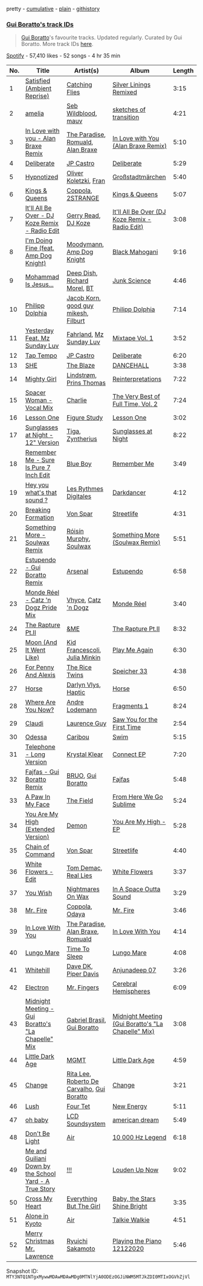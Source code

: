 pretty - [cumulative](/playlists/cumulative/37i9dQZF1DX4fgrmoIzHtd.md) - [plain](/playlists/plain/37i9dQZF1DX4fgrmoIzHtd) - [githistory](https://github.githistory.xyz/mackorone/spotify-playlist-archive/blob/main/playlists/plain/37i9dQZF1DX4fgrmoIzHtd)

### [Gui Boratto's track IDs](https://open.spotify.com/playlist/37i9dQZF1DX4fgrmoIzHtd)

> <a href="spotify:artist:27LGatz1m8aJ7ZaVVWEphc">Gui Boratto</a>'s favourite tracks\. Updated regularly\. Curated by Gui Boratto\. More track IDs <a href="spotify:genre:track\_id">here</a>.

[Spotify](https://open.spotify.com/user/spotify) - 57,410 likes - 52 songs - 4 hr 35 min

| No. | Title | Artist(s) | Album | Length |
|---|---|---|---|---|
| 1 | [Satisfied \(Ambient Reprise\)](https://open.spotify.com/track/2k5SEAK05D29ZkqbnFgIVL) | [Catching Flies](https://open.spotify.com/artist/4zAOqBfNLyWFvj1e3yvypJ) | [Silver Linings Remixed](https://open.spotify.com/album/02E7iwwppG1VOSoP6JdY66) | 3:15 |
| 2 | [amelia](https://open.spotify.com/track/1ME0C8xm5YmInbok1znS9W) | [Seb Wildblood](https://open.spotify.com/artist/51Rlwvwkj8L3zakIRr6dUV), [mauv](https://open.spotify.com/artist/4ll5dtDkyA2xFOz9n7wBNo) | [sketches of transition](https://open.spotify.com/album/258Q9Jl6LO9OTDOmSRfR21) | 4:21 |
| 3 | [In Love with you \- Alan Braxe Remix](https://open.spotify.com/track/6ZuZxUA2MyTbOgDwX3pyYl) | [The Paradise](https://open.spotify.com/artist/28z70aQRbXNFU0OP930suZ), [Romuald](https://open.spotify.com/artist/43MFF1y8czFwbjB8kf24oG), [Alan Braxe](https://open.spotify.com/artist/24JRvbKfTcF2x7c2kCCJrW) | [In Love with You \(Alan Braxe Remix\)](https://open.spotify.com/album/5VEc2ha55ZgbSFFJmdXeJ3) | 5:10 |
| 4 | [Deliberate](https://open.spotify.com/track/3YSjL42Fdtyj9cqbpk3BMd) | [JP Castro](https://open.spotify.com/artist/5cs1sVRx0EDcuN2hTJWcGO) | [Deliberate](https://open.spotify.com/album/3UPUhgWgOjclIEVeJwMUs0) | 5:29 |
| 5 | [Hypnotized](https://open.spotify.com/track/0V2GX0aukyZMt6nSMxfOJk) | [Oliver Koletzki](https://open.spotify.com/artist/1WjBIvYAnZTkTh5UiZNwlR), [Fran](https://open.spotify.com/artist/2gct3VkeQT2IuGNFNJVj1J) | [Großstadtmärchen](https://open.spotify.com/album/6mM6lqJGzNcEB1PBwZHYAo) | 5:40 |
| 6 | [Kings & Queens](https://open.spotify.com/track/4FltqWgq9lNJhYHnOMjJ7s) | [Coppola](https://open.spotify.com/artist/3ZWMer3TwUiMxSFYqgfurT), [2STRANGE](https://open.spotify.com/artist/7mnsTGmApJRfHFs1ymmBIi) | [Kings & Queens](https://open.spotify.com/album/57N4CzLOa2UnTf8WG3I6u0) | 5:07 |
| 7 | [It'll All Be Over \- DJ Koze Remix \- Radio Edit](https://open.spotify.com/track/48dojgnBKfp3drKOFdwycc) | [Gerry Read](https://open.spotify.com/artist/5FIfw6s4iYUFu6tA3iIIOQ), [DJ Koze](https://open.spotify.com/artist/1kR99O4MgSTasyeJh8UFCg) | [It'll All Be Over \(DJ Koze Remix \- Radio Edit\)](https://open.spotify.com/album/0T4xFSNi3vOmlC4GUXPfIE) | 3:08 |
| 8 | [I'm Doing Fine \(feat\. Amp Dog Knight\)](https://open.spotify.com/track/5vOSahSFyo87bRpf3yoBNg) | [Moodymann](https://open.spotify.com/artist/6pohviZSNRueSX7uNu63ZX), [Amp Dog Knight](https://open.spotify.com/artist/503YnJpJW6VVlo328rItz6) | [Black Mahogani](https://open.spotify.com/album/224OuhZ1LThmaYGhD8ikq6) | 9:16 |
| 9 | [Mohammad Is Jesus...](https://open.spotify.com/track/2Bi1tzT54EqOloEaOKGns5) | [Deep Dish](https://open.spotify.com/artist/720JYpdCgHuTmDeryW0wEA), [Richard Morel](https://open.spotify.com/artist/1SLUSG19BtbUxxaxLaf2CP), [BT](https://open.spotify.com/artist/64MoFdq8ORI3V98AR5SPWL) | [Junk Science](https://open.spotify.com/album/3PVDjaftFMiLrtxb3pMvaR) | 4:46 |
| 10 | [Philipp Dolphia](https://open.spotify.com/track/4yrmNn7vsXtMkssVedBais) | [Jacob Korn](https://open.spotify.com/artist/3P86wrM6fNUokU6JLbjOYx), [good guy mikesh](https://open.spotify.com/artist/5F1botl1yQKgaFE4AFz4ZH), [Filburt](https://open.spotify.com/artist/1vGLThg91o4DzDa04sENLa) | [Philipp Dolphia](https://open.spotify.com/album/33JfpvpDtIRux9Hood8XZr) | 7:14 |
| 11 | [Yesterday Feat\. Mz Sunday Luv](https://open.spotify.com/track/6elPmSlXmquEqB8sq8cC7Z) | [Fahrland](https://open.spotify.com/artist/7kypWQkogiLsQg2387Uydj), [Mz Sunday Luv](https://open.spotify.com/artist/0DAh8s6Hbl4xHZyTcbcqNe) | [Mixtape Vol\. 1](https://open.spotify.com/album/0g7c82jwhMTKkhuRhzFffA) | 3:52 |
| 12 | [Tap Tempo](https://open.spotify.com/track/5hesGvI5F2PTU21Ia1NBrb) | [JP Castro](https://open.spotify.com/artist/5cs1sVRx0EDcuN2hTJWcGO) | [Deliberate](https://open.spotify.com/album/3UPUhgWgOjclIEVeJwMUs0) | 6:20 |
| 13 | [SHE](https://open.spotify.com/track/2u8GDlTkOd3bLSXJM8ZmXg) | [The Blaze](https://open.spotify.com/artist/1Dt1UKLtrJIW1xxRBejjos) | [DANCEHALL](https://open.spotify.com/album/4Ekdf8v7lFV5c3zIdtpyjY) | 3:38 |
| 14 | [Mighty Girl](https://open.spotify.com/track/59lfOvSJkOme1bUrzOn3PO) | [Lindstrøm](https://open.spotify.com/artist/2vTtjIqZ7hW0W15t1ApKTB), [Prins Thomas](https://open.spotify.com/artist/4rsEVNO1tGTY0beCnsnHi6) | [Reinterpretations](https://open.spotify.com/album/4NZt8kIivC0Khq2MRoTY4I) | 7:22 |
| 15 | [Spacer Woman \- Vocal Mix](https://open.spotify.com/track/6bhFPL4VvCSyh0Dow2P8A3) | [Charlie](https://open.spotify.com/artist/2BVAd0vqvZ21gFCB48WHcz) | [The Very Best of Full Time, Vol\. 2](https://open.spotify.com/album/2YKf9aAhyLdPu7AJKjiEWU) | 7:24 |
| 16 | [Lesson One](https://open.spotify.com/track/7orOfg3XCEffitynjBC8S8) | [Figure Study](https://open.spotify.com/artist/0RztrJXxdErLQEdHwVGy3j) | [Lesson One](https://open.spotify.com/album/6aOmAjlBKbKQroNCw4XCpV) | 3:02 |
| 17 | [Sunglasses at Night \- 12" Version](https://open.spotify.com/track/3uTi2O6CAhpdmS9pS6kJBT) | [Tiga](https://open.spotify.com/artist/5l9wiTZVfqQTfMDOt0HtwC), [Zyntherius](https://open.spotify.com/artist/5OOeDUipuqJcBKJFEVvrSM) | [Sunglasses at Night](https://open.spotify.com/album/355umplV56zh1Or7ivsHj8) | 8:22 |
| 18 | [Remember Me \- Sure Is Pure 7 Inch Edit](https://open.spotify.com/track/3dipSm7lWInMbL3hRuMNBg) | [Blue Boy](https://open.spotify.com/artist/5wAkbDfgFUeXzWO4rdPQiG) | [Remember Me](https://open.spotify.com/album/12VFylHDX01Xw4joC9wH6Z) | 3:49 |
| 19 | [Hey you what's that sound ?](https://open.spotify.com/track/1K9ySb7Ngcgh3nW9IQlSDz) | [Les Rythmes Digitales](https://open.spotify.com/artist/02zMQvIvPXbVOLDdFqbFUn) | [Darkdancer](https://open.spotify.com/album/7MmEaGmGItbs5MATihlFuS) | 4:12 |
| 20 | [Breaking Formation](https://open.spotify.com/track/18DUuot6QcFh7TGK1d1e1F) | [Von Spar](https://open.spotify.com/artist/6rRQbKeGYpX8armrlaxWcn) | [Streetlife](https://open.spotify.com/album/3r48EfIaSFTynvzXkFj28b) | 4:31 |
| 21 | [Something More \- Soulwax Remix](https://open.spotify.com/track/4PWEykGSiHKHPolL4TVNjw) | [Róisín Murphy](https://open.spotify.com/artist/3qwabfaWewpfli7hMNM3O8), [Soulwax](https://open.spotify.com/artist/43mWhBXSflupNLuNjM5vff) | [Something More \(Soulwax Remix\)](https://open.spotify.com/album/71f1YS367eaqIsPQi58Ylt) | 5:51 |
| 22 | [Estupendo \- Gui Boratto Remix](https://open.spotify.com/track/7zjt7Q3we65mNderBvhTrr) | [Arsenal](https://open.spotify.com/artist/6dZdcowBonykRqLdlfb7qR) | [Estupendo](https://open.spotify.com/album/5gj6ntNtjzzKmUCgpHHmjG) | 6:58 |
| 23 | [Monde Réel \- Catz 'n Dogz Pride Mix](https://open.spotify.com/track/79LRebOGsw2wyZG9toBTeO) | [Vhyce](https://open.spotify.com/artist/5rzLwPhUU0Fh8KEM021KHa), [Catz 'n Dogz](https://open.spotify.com/artist/5tYqFEuFELxnJZgGmmsfSh) | [Monde Réel](https://open.spotify.com/album/2SnKgyqOhDjZX6ULoq2lF0) | 3:40 |
| 24 | [The Rapture Pt.II](https://open.spotify.com/track/126B1mu0tb4gEqyjufUjms) | [&ME](https://open.spotify.com/artist/5mIowAJMp7RKNheelruV5z) | [The Rapture Pt.II](https://open.spotify.com/album/4qqWRxaKBAVM1hyFbjKK7c) | 8:32 |
| 25 | [Moon \(And It Went Like\)](https://open.spotify.com/track/20HCH8XT2EK1QYe1loAJ8E) | [Kid Francescoli](https://open.spotify.com/artist/2G7QgTep5IsJHGHm1hXygD), [Julia Minkin](https://open.spotify.com/artist/63fbQTZ9yW3SUsBRYcn1Wm) | [Play Me Again](https://open.spotify.com/album/54vSb9255iZKykjuytWbZh) | 6:30 |
| 26 | [For Penny And Alexis](https://open.spotify.com/track/2tqASGtwyCzNdtJGvp6mKp) | [The Rice Twins](https://open.spotify.com/artist/1o0eslECT4lbIaSXVHmp3g) | [Speicher 33](https://open.spotify.com/album/3EvsE2DqzKGl6UcThEhtlz) | 4:38 |
| 27 | [Horse](https://open.spotify.com/track/6jRL2qcy4xbEhQMPDfNfE4) | [Darlyn Vlys](https://open.spotify.com/artist/0dpGnP2FznqTc0Ql0E8t2P), [Haptic](https://open.spotify.com/artist/1asA1GU6YiNGNqogpjCjr8) | [Horse](https://open.spotify.com/album/6a30taknzhI9d2v35vPuNX) | 6:50 |
| 28 | [Where Are You Now?](https://open.spotify.com/track/0EPlnYHqzAxCQrUaRZUHQM) | [Andre Lodemann](https://open.spotify.com/artist/1Em6QNi57qzKBsy0r4ZPXN) | [Fragments 1](https://open.spotify.com/album/1XUoB9buxu2b8EULjVTptY) | 8:24 |
| 29 | [Claudi](https://open.spotify.com/track/5oVbaTDGaCgaaVYk2jHUdy) | [Laurence Guy](https://open.spotify.com/artist/1PTEiCpkzNkLNgMi1LL8JR) | [Saw You for the First Time](https://open.spotify.com/album/4bOmpYAT4xXVEEQRL9QNVk) | 2:54 |
| 30 | [Odessa](https://open.spotify.com/track/3D1P3oPecqAQy2u33gAhsM) | [Caribou](https://open.spotify.com/artist/4aEnNH9PuU1HF3TsZTru54) | [Swim](https://open.spotify.com/album/3gkW0gOyovtdcscDX6WZ6O) | 5:15 |
| 31 | [Telephone \- Long Version](https://open.spotify.com/track/5mMNfRUc3PfPj2VdWyst3A) | [Krystal Klear](https://open.spotify.com/artist/0jqr8aeeHSn5pMEVD4aTrI) | [Connect EP](https://open.spotify.com/album/7iZTTEiqBc9r47Ruvbc1lp) | 7:20 |
| 32 | [Fajfas \- Gui Boratto Remix](https://open.spotify.com/track/0CxycKzix88nAOyZnk29de) | [BRUO](https://open.spotify.com/artist/0dQhBpSKZGLJMSDvtSfvaQ), [Gui Boratto](https://open.spotify.com/artist/27LGatz1m8aJ7ZaVVWEphc) | [Fajfas](https://open.spotify.com/album/67vqIT1ULbzB29DUd1Vvuj) | 5:48 |
| 33 | [A Paw In My Face](https://open.spotify.com/track/2Kn4IrAsj0Af2w4PQFTf7r) | [The Field](https://open.spotify.com/artist/23MIhFHpoOuhtEHZDrrnCS) | [From Here We Go Sublime](https://open.spotify.com/album/5oNWGhIs9vpB6FJ6rv5VuO) | 5:24 |
| 34 | [You Are My High \(Extended Version\)](https://open.spotify.com/track/0GG2gti97dewq9Sfn5iwkJ) | [Demon](https://open.spotify.com/artist/4LiDDSfUo671okhAa6OSHY) | [You Are My High \- EP](https://open.spotify.com/album/3sKO6OWLBzJkNyfeSIKcg0) | 5:28 |
| 35 | [Chain of Command](https://open.spotify.com/track/5SmZpH8Aeq0EMwGTEa12ob) | [Von Spar](https://open.spotify.com/artist/6rRQbKeGYpX8armrlaxWcn) | [Streetlife](https://open.spotify.com/album/3r48EfIaSFTynvzXkFj28b) | 4:40 |
| 36 | [White Flowers \- Edit](https://open.spotify.com/track/5aAjk4q63Ckeu0D2LRWOrq) | [Tom Demac](https://open.spotify.com/artist/3758ZYkL9uiug7nHTQNWcP), [Real Lies](https://open.spotify.com/artist/1jucBaHU995Lf7ViACscFu) | [White Flowers](https://open.spotify.com/album/16Iu3dqTMlOUitocEfQhIt) | 3:37 |
| 37 | [You Wish](https://open.spotify.com/track/6G6M4fl2I0eqEQnzyTwR8m) | [Nightmares On Wax](https://open.spotify.com/artist/4tNxq9NGKTKaX8OkZBLgf0) | [In A Space Outta Sound](https://open.spotify.com/album/0SoMbQsPZTM8iA6HB5GSkg) | 3:29 |
| 38 | [Mr\. Fire](https://open.spotify.com/track/6gOjpNTFwjWpFbI8b9zi9w) | [Coppola](https://open.spotify.com/artist/3ZWMer3TwUiMxSFYqgfurT), [Odaya](https://open.spotify.com/artist/3su3dTqf9eYWR9Z9OwvZ8z) | [Mr\. Fire](https://open.spotify.com/album/0p5yLe7r9FxKNDsTy5PVRg) | 3:46 |
| 39 | [In Love With You](https://open.spotify.com/track/2M2urNXOgop2isPZ9Vv4f7) | [The Paradise](https://open.spotify.com/artist/28z70aQRbXNFU0OP930suZ), [Alan Braxe](https://open.spotify.com/artist/24JRvbKfTcF2x7c2kCCJrW), [Romuald](https://open.spotify.com/artist/43MFF1y8czFwbjB8kf24oG) | [In Love With You](https://open.spotify.com/album/6TmoonSmmOCN6XQXgaxL7d) | 4:14 |
| 40 | [Lungo Mare](https://open.spotify.com/track/49eOvWATMHtPnJ018sNhum) | [Time To Sleep](https://open.spotify.com/artist/7EFMIaeoeTaEPZo7D8IXw0) | [Lungo Mare](https://open.spotify.com/album/264d41a6QmPYfMBZpdm1KK) | 4:08 |
| 41 | [Whitehill](https://open.spotify.com/track/6lAwooRPqUGKDtzwnG94Es) | [Dave DK](https://open.spotify.com/artist/0tkgaQKFblaI5WZaV8WPA1), [Piper Davis](https://open.spotify.com/artist/7qCMm9PnKUlHf8MQhGROhY) | [Anjunadeep 07](https://open.spotify.com/album/0r2hOmLzf8vBUk2E7Z3uRD) | 3:26 |
| 42 | [Electron](https://open.spotify.com/track/3fOva2jdaAddyxJ4SeBBy6) | [Mr\. Fingers](https://open.spotify.com/artist/0dRiUTGvNV17AMIULRYsvn) | [Cerebral Hemispheres](https://open.spotify.com/album/46sews77v3EoXe6PzYmYdD) | 6:09 |
| 43 | [Midnight Meeting \- Gui Boratto's "La Chapelle" Mix](https://open.spotify.com/track/7loP3MW0bvepxdki45SEdb) | [Gabriel Brasil](https://open.spotify.com/artist/14bYN418r2dFExkfaOvjKg), [Gui Boratto](https://open.spotify.com/artist/27LGatz1m8aJ7ZaVVWEphc) | [Midnight Meeting \(Gui Boratto's "La Chapelle" Mix\)](https://open.spotify.com/album/0RsEKENnXzEmhHL6Xz8WyX) | 3:08 |
| 44 | [Little Dark Age](https://open.spotify.com/track/2Y0iGXY6m6immVb2ktbseM) | [MGMT](https://open.spotify.com/artist/0SwO7SWeDHJijQ3XNS7xEE) | [Little Dark Age](https://open.spotify.com/album/7GjVWG39IOj4viyWplJV4H) | 4:59 |
| 45 | [Change](https://open.spotify.com/track/58czdfdkPFvp8a3DRTUyBI) | [Rita Lee](https://open.spotify.com/artist/7dnT2FUXhjirperXaH22IJ), [Roberto De Carvalho](https://open.spotify.com/artist/4w4ll81d0dR8gz989jjko1), [Gui Boratto](https://open.spotify.com/artist/27LGatz1m8aJ7ZaVVWEphc) | [Change](https://open.spotify.com/album/6XPbirRQZpjKJLMW8GhtkB) | 3:21 |
| 46 | [Lush](https://open.spotify.com/track/4KjNEsQ4jkqXwCmsn71a9p) | [Four Tet](https://open.spotify.com/artist/7Eu1txygG6nJttLHbZdQOh) | [New Energy](https://open.spotify.com/album/74r6JJ97ipO0CREXP9PMqZ) | 5:11 |
| 47 | [oh baby](https://open.spotify.com/track/53PkA8aXiwH4ppa0V0iO7o) | [LCD Soundsystem](https://open.spotify.com/artist/066X20Nz7iquqkkCW6Jxy6) | [american dream](https://open.spotify.com/album/4AF1M7bGCFL3LHCtXUUXw5) | 5:49 |
| 48 | [Don't Be Light](https://open.spotify.com/track/1vO7cEdUkYHjHuSKg1HdSC) | [Air](https://open.spotify.com/artist/1P6U1dCeHxPui5pIrGmndZ) | [10 000 Hz Legend](https://open.spotify.com/album/2WNI378JH55k63eXBHbjbI) | 6:18 |
| 49 | [Me and Guiliani Down by the School Yard \- A True Story](https://open.spotify.com/track/4sOqyIRocvZURPrjsOrn3x) | [!!!](https://open.spotify.com/artist/1mmehjf7eHA10uHMisZGJg) | [Louden Up Now](https://open.spotify.com/album/6D46fenYr525Ozdrd5k9ua) | 9:02 |
| 50 | [Cross My Heart](https://open.spotify.com/track/7zBs7ICoezIZmsHBlGe2Gj) | [Everything But The Girl](https://open.spotify.com/artist/13ccXrK7AmXb4TddMkE7jy) | [Baby, the Stars Shine Bright](https://open.spotify.com/album/4I2Xj3T0kKwI2nofSPQKzn) | 3:35 |
| 51 | [Alone in Kyoto](https://open.spotify.com/track/40UlFC0dIxv7lAEJaPZLnm) | [Air](https://open.spotify.com/artist/1P6U1dCeHxPui5pIrGmndZ) | [Talkie Walkie](https://open.spotify.com/album/0hQOqvZv1nQvPiBjzyn363) | 4:51 |
| 52 | [Merry Christmas Mr\. Lawrence](https://open.spotify.com/track/7JWyqEGZGlWEONYvvpFTdQ) | [Ryuichi Sakamoto](https://open.spotify.com/artist/1tcgfoMTT1szjUeaikxRjA) | [Playing the Piano 12122020](https://open.spotify.com/album/5RRib8eRMf8OthdvJX26iU) | 5:46 |

Snapshot ID: `MTY3NTQ1NTgxMywwMDAwMDAwMDg0MTNlYjA0ODEzOGJiNWM5MTJkZDI0MTIxOGVhZjVl`
